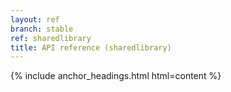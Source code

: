 ```yaml
---
layout: ref
branch: stable
ref: sharedlibrary
title: API reference (sharedlibrary)
---
```

{% include anchor_headings.html html=content %}